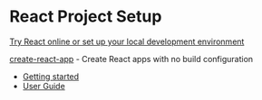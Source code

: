 # React Project Setup

[Try React online or set up your local development environment](https://reactjs.org/docs/try-react.html)

[create-react-app](https://github.com/facebookincubator/create-react-app) - Create React apps with no build configuration

* [Getting started](https://github.com/facebookincubator/create-react-app#getting-started)
* [User Guide](https://github.com/facebookincubator/create-react-app/blob/master/packages/react-scripts/template/README.md)




